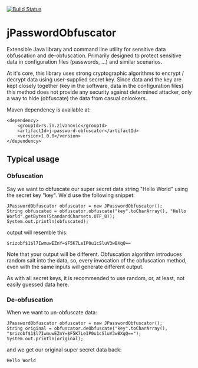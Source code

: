 [![Build Status](https://travis-ci.org/zmarko/jPasswordObfuscator.svg)](https://travis-ci.org/zmarko/jPasswordObfuscator)

# jPasswordObfuscator
Extensible Java library and command line utility for sensitive data obfuscation and de-obfuscation. Primarily designed
to protect sensitive data in configuration files (passwords, ...) and similar scenarios.

At it's core, this library uses strong cryptographic algorithms to encrypt / decrypt data using user-supplied secret key.
Since data and the key are kept closely together (key in the software, data in the configuration files) this method does 
not provide any security against determined attacker, only a way to hide (obfuscate) the data from casual onlookers.

Maven dependency is available at:

    <dependency>
        <groupId>rs.in.zivanovic</groupId>
        <artifactId>j-password-obfuscator</artifactId>
        <version>1.0.0</version>
    </dependency>

## Typical usage

### Obfuscation

Say we want to obfuscate our super secret data string "Hello World" using the secret key "key".
We'd use the following snippet:

    JPasswordObfuscator obfuscator = new JPasswordObfuscator();
    String obfuscated = obfuscator.obfuscate("key".toCharArray(), "Hello World".getBytes(StandardCharsets.UTF_8));
    System.out.println(obfuscated);

output will resemble this:

    $rizobf$1$l7IwmuwEZnY=$F5K7LeIP0u1cSluV3wBXqQ==

Note that your output will be different. Obfuscation algorithm introduces random salt into the data, so, every 
invocation of the obfuscation method, even with the same inputs will generate different output.

As with all secret keys, it is recommended to use random, or, at least, not easily guessed data here.

### De-obfuscation

When we want to un-obfuscate data:

    JPasswordObfuscator obfuscator = new JPasswordObfuscator();
    String original = obfuscator.deObfuscate("key".toCharArray(), "$rizobf$1$l7IwmuwEZnY=$F5K7LeIP0u1cSluV3wBXqQ==");
    System.out.println(original);

and we get our original super secret data back:

    Hello World
